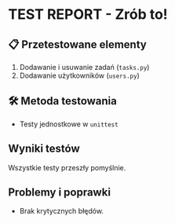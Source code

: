 #  TEST REPORT - Zrób to!

## 📋 Przetestowane elementy
1. Dodawanie i usuwanie zadań (`tasks.py`)
2. Dodawanie użytkowników (`users.py`)

## 🛠 Metoda testowania
- Testy jednostkowe w `unittest`

##  Wyniki testów
 Wszystkie testy przeszły pomyślnie.

##  Problemy i poprawki
- Brak krytycznych błędów.
